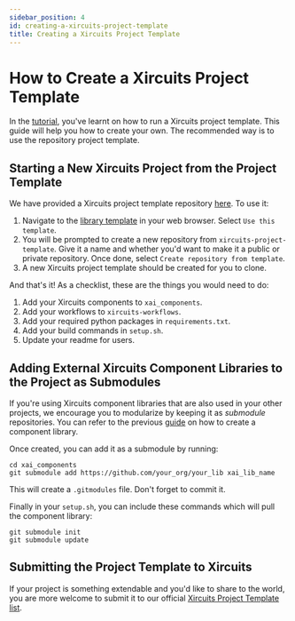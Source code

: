 ```yaml
---
sidebar_position: 4
id: creating-a-xircuits-project-template
title: Creating a Xircuits Project Template
---
```


# How to Create a Xircuits Project Template

In the [tutorial](/docs/project-template/running-a-xircuits-project-template), you've learnt on how to run a Xircuits project template. This guide will help you how to create your own. The recommended way is to use the repository project template.

## Starting a New Xircuits Project from the Project Template

We have provided a Xircuits project template repository [here](https://github.com/XpressAI/xircuits-project-template). To use it:

  1. Navigate to the [library template](https://github.com/XpressAI/xircuits-project-template) in your web browser. Select `Use this template`. 
  2. You will be prompted to create a new repository from `xircuits-project-template`. Give it a name and whether you'd want to make it a public or private repository. Once done, select `Create repository from template`.
  3. A new Xircuits project template should be created for you to clone. 

And that's it! As a checklist, these are the things you would need to do:
  1. Add your Xircuits components to `xai_components`.
  2. Add your workflows to `xircuits-workflows`.
  3. Add your required python packages in `requirements.txt`.
  4. Add your build commands in `setup.sh`.
  5. Update your readme for users.

## Adding External Xircuits Component Libraries to the Project as Submodules

If you're using Xircuits component libraries that are also used in your other projects, we encourage you to modularize by keeping it as *submodule* repositories. You can refer to the previous [guide](creating-a-xircuits-component-library.md) on how to create a component library.

Once created, you can add it as a submodule by running:
```
cd xai_components
git submodule add https://github.com/your_org/your_lib xai_lib_name
```

This will create a `.gitmodules` file. Don't forget to commit it.

Finally in your `setup.sh`, you can include these commands which will pull the component library:
```
git submodule init
git submodule update
```


## Submitting the Project Template to Xircuits

If your project is something extendable and you'd like to share to the world, you are more welcome to submit it to our official [Xircuits Project Template list](https://github.com/XpressAI/xircuits/tree/master/project-templates#list-of-open-source-project-templates).